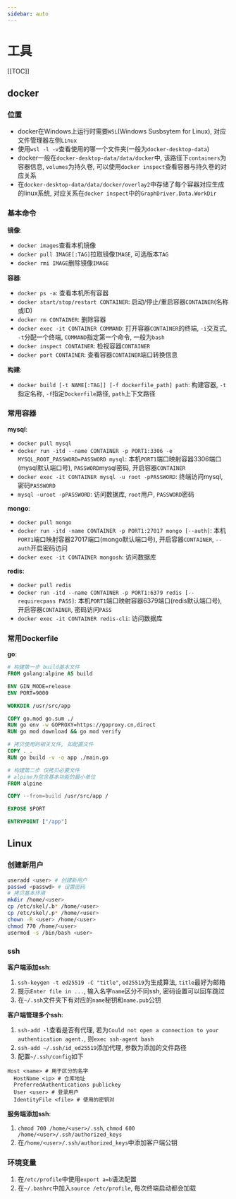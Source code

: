 ```yaml
---
sidebar: auto
---
```


# 工具

[[TOC]]

## docker

### 位置

- docker在Windows上运行时需要`WSL`(Windows Susbsytem for Linux), 对应文件管理器左侧`Linux`
- 使用`wsl -l -v`查看使用的哪一个文件夹(一般为`docker-desktop-data`)
- docker一般在`docker-desktop-data/data/docker`中, 该路径下`containers`为容器信息, `volumes`为持久卷, 可以使用`docker inspect`查看容器与持久卷的对应关系
- 在`docker-desktop-data/data/docker/overlay2`中存储了每个容器对应生成的linux系统, 对应关系在`docker inspect`中的`GraphDriver.Data.WorkDir`

### 基本命令

**镜像**:

- `docker images`查看本机镜像
- `docker pull IMAGE[:TAG]`拉取镜像`IMAGE`, 可选版本`TAG`
- `docker rmi IMAGE`删除镜像`IMAGE`

**容器**:

- `docker ps -a`: 查看本机所有容器
- `docker start/stop/restart CONTAINER`: 启动/停止/重启容器`CONTAINER`(名称或ID)
- `docker rm CONTAINER`: 删除容器
- `docker exec -it CONTAINER COMMAND`: 打开容器`CONTAINER`的终端, `-i`交互式, `-t`分配一个终端, `COMMAND`指定第一个命令, 一般为`bash`
- `docker inspect CONTAINER`: 检视容器`CONTAINER`
- `docker port CONTAINER`: 查看容器`CONTAINER`端口转换信息

**构建**:

- `docker build [-t NAME[:TAG]] [-f dockerfile_path] path`: 构建容器, `-t`指定名称, `-f`指定`Dockerfile`路径, `path`上下文路径

### 常用容器

**mysql**:

- `docker pull mysql`
- `docker run -itd --name CONTAINER -p PORT1:3306 -e MYSQL_ROOT_PASSWORD=PASSWORD mysql`: 本机`PORT1`端口映射容器3306端口(mysql默认端口号), `PASSWORD`mysql密码, 开启容器`CONTAINER`
- `docker exec -it CONTAINER mysql -u root -pPASSWORD`: 终端访问mysql, 密码`PASSWORD`
- `mysql -uroot -pPASSWORD`: 访问数据库, `root`用户, `PASSWORD`密码

**mongo**:

- `docker pull mongo`
- `docker run -itd -name CONTAINER -p PORT1:27017 mongo [--auth]`: 本机`PORT1`端口映射容器27017端口(mongo默认端口号), 开启容器`CONTAINER`, `--auth`开启密码访问
- `docker exec -it CONTAINER mongosh`: 访问数据库

**redis**:

- `docker pull redis`
- `docker run -itd --name CONTAINER -p PORT1:6379 redis [--requirecpass PASS]`: 本机`PORT1`端口映射容器6379端口(redis默认端口号), 开启容器`CONTAINER`, 密码访问`PASS`
- `docker exec -it CONTAINER redis-cli`: 访问数据库

### 常用Dockerfile

**go**:

``` Dockerfile
# 构建第一步 build基本文件
FROM golang:alpine AS build

ENV GIN_MODE=release
ENV PORT=9000

WORKDIR /usr/src/app

COPY go.mod go.sum ./
RUN go env -w GOPROXY=https://goproxy.cn,direct
RUN go mod download && go mod verify

# 拷贝使用的相关文件, 如配置文件
COPY . .
RUN go build -v -o app ./main.go

# 构建第二步 仅拷贝必要文件
# alpine为包含基本功能的最小单位
FROM alpine

COPY --from=build /usr/src/app /

EXPOSE $PORT

ENTRYPOINT ["/app"]
```

## Linux

### 创建新用户

``` sh
useradd <user> # 创建新用户
passwd <passwd> # 设置密码
# 拷贝基本环境
mkdir /home/<user>
cp /etc/skel/.b* /home/<user>
cp /etc/skel/.p* /home/<user>
chown -R <user> /home/<user>
chmod 770 /home/<user>
usermod -s /bin/bash <user>
```

### ssh

**客户端添加ssh**:

1. `ssh-keygen -t ed25519 -C "title"`, `ed25519`为生成算法, `title`最好为邮箱
2. 提示`Enter file in ...`, 输入名字`name`区分不同ssh, 密码设置可以回车跳过
3. 在`~/.ssh`文件夹下有对应的`name`秘钥和`name.pub`公钥

**客户端管理多个ssh**:

1. `ssh-add -l`查看是否有代理, 若为`Could not open a connection to your authentication agent.`, 则`exec ssh-agent bash`
2. `ssh-add ~/.ssh/id_ed25519`添加代理, 参数为添加的文件路径
3. 配置`~/.ssh/config`如下

``` Config
Host <name> # 用于区分的名字
  HostName <ip> # 仓库地址
  PreferredAuthentications publickey
  User <user> # 登录用户
  IdentityFile <file> # 使用的密钥对
```

**服务端添加ssh**:

1. `chmod 700 /home/<user>/.ssh`, `chmod 600 /home/<user>/.ssh/authorized_keys`
2. 在`/home/<user>/.ssh/authorized_keys`中添加客户端公钥

### 环境变量

1. 在`/etc/profile`中使用`export a=b`语法配置
2. 在`~/.bashrc`中加入`source /etc/profile`, 每次终端启动都会加载
